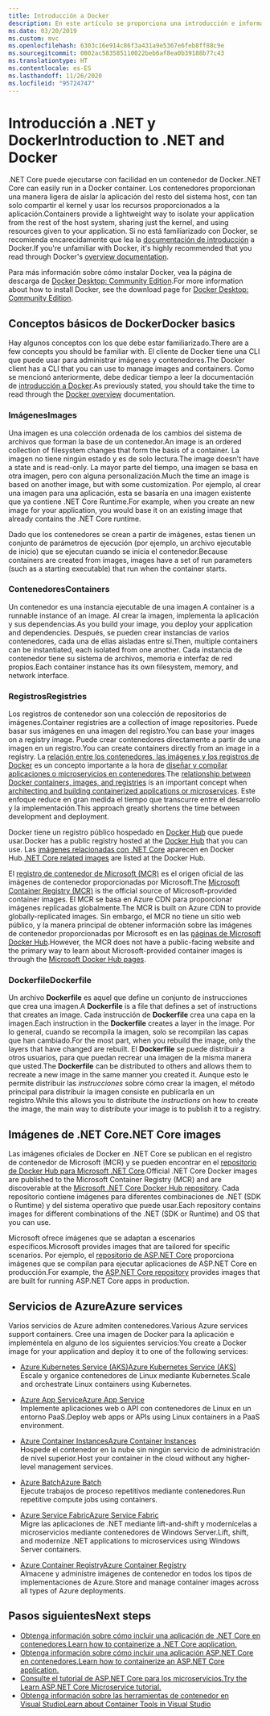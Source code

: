 ```yaml
---
title: Introducción a Docker
description: En este artículo se proporciona una introducción e información general para Docker en el contexto de una aplicación de .NET Core.
ms.date: 03/20/2019
ms.custom: mvc
ms.openlocfilehash: 6303c16e914c86f3a431a9e5367e6feb8ff88c9e
ms.sourcegitcommit: 0802ac583585110022beb6af8ea0b39188b77c43
ms.translationtype: HT
ms.contentlocale: es-ES
ms.lasthandoff: 11/26/2020
ms.locfileid: "95724747"
---
```

# <a name="introduction-to-net-and-docker"></a><span data-ttu-id="700d7-103">Introducción a .NET y Docker</span><span class="sxs-lookup"><span data-stu-id="700d7-103">Introduction to .NET and Docker</span></span>

<span data-ttu-id="700d7-104">.NET Core puede ejecutarse con facilidad en un contenedor de Docker.</span><span class="sxs-lookup"><span data-stu-id="700d7-104">.NET Core can easily run in a Docker container.</span></span> <span data-ttu-id="700d7-105">Los contenedores proporcionan una manera ligera de aislar la aplicación del resto del sistema host, con tan solo compartir el kernel y usar los recursos proporcionados a la aplicación.</span><span class="sxs-lookup"><span data-stu-id="700d7-105">Containers provide a lightweight way to isolate your application from the rest of the host system, sharing just the kernel, and using resources given to your application.</span></span> <span data-ttu-id="700d7-106">Si no está familiarizado con Docker, se recomienda encarecidamente que lea la [documentación de introducción](https://docs.docker.com/engine/docker-overview/) a Docker.</span><span class="sxs-lookup"><span data-stu-id="700d7-106">If you're unfamiliar with Docker, it's highly recommended that you read through Docker's [overview documentation](https://docs.docker.com/engine/docker-overview/).</span></span>

<span data-ttu-id="700d7-107">Para más información sobre cómo instalar Docker, vea la página de descarga de [Docker Desktop: Community Edition](https://www.docker.com/products/docker-desktop).</span><span class="sxs-lookup"><span data-stu-id="700d7-107">For more information about how to install Docker, see the download page for [Docker Desktop: Community Edition](https://www.docker.com/products/docker-desktop).</span></span>

## <a name="docker-basics"></a><span data-ttu-id="700d7-108">Conceptos básicos de Docker</span><span class="sxs-lookup"><span data-stu-id="700d7-108">Docker basics</span></span>

<span data-ttu-id="700d7-109">Hay algunos conceptos con los que debe estar familiarizado.</span><span class="sxs-lookup"><span data-stu-id="700d7-109">There are a few concepts you should be familiar with.</span></span> <span data-ttu-id="700d7-110">El cliente de Docker tiene una CLI que puede usar para administrar imágenes y contenedores.</span><span class="sxs-lookup"><span data-stu-id="700d7-110">The Docker client has a CLI that you can use to manage images and containers.</span></span> <span data-ttu-id="700d7-111">Como se mencionó anteriormente, debe dedicar tiempo a leer la documentación de [introducción a Docker](https://docs.docker.com/engine/docker-overview/).</span><span class="sxs-lookup"><span data-stu-id="700d7-111">As previously stated, you should take the time to read through the [Docker overview](https://docs.docker.com/engine/docker-overview/) documentation.</span></span>

### <a name="images"></a><span data-ttu-id="700d7-112">Imágenes</span><span class="sxs-lookup"><span data-stu-id="700d7-112">Images</span></span>

<span data-ttu-id="700d7-113">Una imagen es una colección ordenada de los cambios del sistema de archivos que forman la base de un contenedor.</span><span class="sxs-lookup"><span data-stu-id="700d7-113">An image is an ordered collection of filesystem changes that form the basis of a container.</span></span> <span data-ttu-id="700d7-114">La imagen no tiene ningún estado y es de solo lectura.</span><span class="sxs-lookup"><span data-stu-id="700d7-114">The image doesn't have a state and is read-only.</span></span> <span data-ttu-id="700d7-115">La mayor parte del tiempo, una imagen se basa en otra imagen, pero con alguna personalización.</span><span class="sxs-lookup"><span data-stu-id="700d7-115">Much the time an image is based on another image, but with some customization.</span></span> <span data-ttu-id="700d7-116">Por ejemplo, al crear una imagen para una aplicación, esta se basaría en una imagen existente que ya contiene .NET Core Runtime.</span><span class="sxs-lookup"><span data-stu-id="700d7-116">For example, when you create an new image for your application, you would base it on an existing image that already contains the .NET Core runtime.</span></span>

<span data-ttu-id="700d7-117">Dado que los contenedores se crean a partir de imágenes, estas tienen un conjunto de parámetros de ejecución (por ejemplo, un archivo ejecutable de inicio) que se ejecutan cuando se inicia el contenedor.</span><span class="sxs-lookup"><span data-stu-id="700d7-117">Because containers are created from images, images have a set of run parameters (such as a starting executable) that run when the container starts.</span></span>

### <a name="containers"></a><span data-ttu-id="700d7-118">Contenedores</span><span class="sxs-lookup"><span data-stu-id="700d7-118">Containers</span></span>

<span data-ttu-id="700d7-119">Un contenedor es una instancia ejecutable de una imagen.</span><span class="sxs-lookup"><span data-stu-id="700d7-119">A container is a runnable instance of an image.</span></span> <span data-ttu-id="700d7-120">Al crear la imagen, implementa la aplicación y sus dependencias.</span><span class="sxs-lookup"><span data-stu-id="700d7-120">As you build your image, you deploy your application and dependencies.</span></span> <span data-ttu-id="700d7-121">Después, se pueden crear instancias de varios contenedores, cada una de ellas aisladas entre sí.</span><span class="sxs-lookup"><span data-stu-id="700d7-121">Then, multiple containers can be instantiated, each isolated from one another.</span></span> <span data-ttu-id="700d7-122">Cada instancia de contenedor tiene su sistema de archivos, memoria e interfaz de red propios.</span><span class="sxs-lookup"><span data-stu-id="700d7-122">Each container instance has its own filesystem, memory, and network interface.</span></span>

### <a name="registries"></a><span data-ttu-id="700d7-123">Registros</span><span class="sxs-lookup"><span data-stu-id="700d7-123">Registries</span></span>

<span data-ttu-id="700d7-124">Los registros de contenedor son una colección de repositorios de imágenes.</span><span class="sxs-lookup"><span data-stu-id="700d7-124">Container registries are a collection of image repositories.</span></span> <span data-ttu-id="700d7-125">Puede basar sus imágenes en una imagen del registro.</span><span class="sxs-lookup"><span data-stu-id="700d7-125">You can base your images on a registry image.</span></span> <span data-ttu-id="700d7-126">Puede crear contenedores directamente a partir de una imagen en un registro.</span><span class="sxs-lookup"><span data-stu-id="700d7-126">You can create containers directly from an image in a registry.</span></span> <span data-ttu-id="700d7-127">La [relación entre los contenedores, las imágenes y los registros de Docker](../../architecture/microservices/container-docker-introduction/docker-containers-images-registries.md) es un concepto importante a la hora de [diseñar y compilar aplicaciones o microservicios en contenedores](../../architecture/microservices/architect-microservice-container-applications/index.md).</span><span class="sxs-lookup"><span data-stu-id="700d7-127">The [relationship between Docker containers, images, and registries](../../architecture/microservices/container-docker-introduction/docker-containers-images-registries.md) is an important concept when [architecting and building containerized applications or microservices](../../architecture/microservices/architect-microservice-container-applications/index.md).</span></span> <span data-ttu-id="700d7-128">Este enfoque reduce en gran medida el tiempo que transcurre entre el desarrollo y la implementación.</span><span class="sxs-lookup"><span data-stu-id="700d7-128">This approach greatly shortens the time between development and deployment.</span></span>

<span data-ttu-id="700d7-129">Docker tiene un registro público hospedado en [Docker Hub](https://hub.docker.com/) que puede usar.</span><span class="sxs-lookup"><span data-stu-id="700d7-129">Docker has a public registry hosted at the [Docker Hub](https://hub.docker.com/) that you can use.</span></span> <span data-ttu-id="700d7-130">Las [imágenes relacionadas con .NET Core](https://hub.docker.com/_/microsoft-dotnet/) aparecen en Docker Hub.</span><span class="sxs-lookup"><span data-stu-id="700d7-130">[.NET Core related images](https://hub.docker.com/_/microsoft-dotnet/) are listed at the Docker Hub.</span></span>

<span data-ttu-id="700d7-131">El [registro de contenedor de Microsoft (MCR)](/azure/container-registry) es el origen oficial de las imágenes de contenedor proporcionadas por Microsoft.</span><span class="sxs-lookup"><span data-stu-id="700d7-131">The [Microsoft Container Registry (MCR)](/azure/container-registry) is the official source of Microsoft-provided container images.</span></span> <span data-ttu-id="700d7-132">El MCR se basa en Azure CDN para proporcionar imágenes replicadas globalmente.</span><span class="sxs-lookup"><span data-stu-id="700d7-132">The MCR is built on Azure CDN to provide globally-replicated images.</span></span> <span data-ttu-id="700d7-133">Sin embargo, el MCR no tiene un sitio web público, y la manera principal de obtener información sobre las imágenes de contenedor proporcionadas por Microsoft es en las [páginas de Microsoft Docker Hub](https://hub.docker.com/_/microsoft-dotnet/).</span><span class="sxs-lookup"><span data-stu-id="700d7-133">However, the MCR does not have a public-facing website and the primary way to learn about Microsoft-provided container images is through the [Microsoft Docker Hub pages](https://hub.docker.com/_/microsoft-dotnet/).</span></span>

### <a name="dockerfile"></a><span data-ttu-id="700d7-134">Dockerfile</span><span class="sxs-lookup"><span data-stu-id="700d7-134">Dockerfile</span></span>

<span data-ttu-id="700d7-135">Un archivo **Dockerfile** es aquel que define un conjunto de instrucciones que crea una imagen.</span><span class="sxs-lookup"><span data-stu-id="700d7-135">A **Dockerfile** is a file that defines a set of instructions that creates an image.</span></span> <span data-ttu-id="700d7-136">Cada instrucción de **Dockerfile** crea una capa en la imagen.</span><span class="sxs-lookup"><span data-stu-id="700d7-136">Each instruction in the **Dockerfile** creates a layer in the image.</span></span> <span data-ttu-id="700d7-137">Por lo general, cuando se recompila la imagen, solo se recompilan las capas que han cambiado.</span><span class="sxs-lookup"><span data-stu-id="700d7-137">For the most part, when you rebuild the image, only the layers that have changed are rebuilt.</span></span> <span data-ttu-id="700d7-138">El **Dockerfile** se puede distribuir a otros usuarios, para que puedan recrear una imagen de la misma manera que usted.</span><span class="sxs-lookup"><span data-stu-id="700d7-138">The **Dockerfile** can be distributed to others and allows them to recreate a new image in the same manner you created it.</span></span> <span data-ttu-id="700d7-139">Aunque esto le permite distribuir las *instrucciones* sobre cómo crear la imagen, el método principal para distribuir la imagen consiste en publicarla en un registro.</span><span class="sxs-lookup"><span data-stu-id="700d7-139">While this allows you to distribute the *instructions* on how to create the image, the main way to distribute your image is to publish it to a registry.</span></span>

## <a name="net-core-images"></a><span data-ttu-id="700d7-140">Imágenes de .NET Core</span><span class="sxs-lookup"><span data-stu-id="700d7-140">.NET Core images</span></span>

<span data-ttu-id="700d7-141">Las imágenes oficiales de Docker en .NET Core se publican en el registro de contenedor de Microsoft (MCR) y se pueden encontrar en el [repositorio de Docker Hub para Microsoft .NET Core](https://hub.docker.com/_/microsoft-dotnet/).</span><span class="sxs-lookup"><span data-stu-id="700d7-141">Official .NET Core Docker images are published to the Microsoft Container Registry (MCR) and are discoverable at the [Microsoft .NET Core Docker Hub repository](https://hub.docker.com/_/microsoft-dotnet/).</span></span> <span data-ttu-id="700d7-142">Cada repositorio contiene imágenes para diferentes combinaciones de .NET (SDK o Runtime) y del sistema operativo que puede usar.</span><span class="sxs-lookup"><span data-stu-id="700d7-142">Each repository contains images for different combinations of the .NET (SDK or Runtime) and OS that you can use.</span></span>

<span data-ttu-id="700d7-143">Microsoft ofrece imágenes que se adaptan a escenarios específicos.</span><span class="sxs-lookup"><span data-stu-id="700d7-143">Microsoft provides images that are tailored for specific scenarios.</span></span> <span data-ttu-id="700d7-144">Por ejemplo, el [repositorio de ASP.NET Core](https://hub.docker.com/_/microsoft-dotnet-aspnet/) proporciona imágenes que se compilan para ejecutar aplicaciones de ASP.NET Core en producción.</span><span class="sxs-lookup"><span data-stu-id="700d7-144">For example, the [ASP.NET Core repository](https://hub.docker.com/_/microsoft-dotnet-aspnet/) provides images that are built for running ASP.NET Core apps in production.</span></span>

## <a name="azure-services"></a><span data-ttu-id="700d7-145">Servicios de Azure</span><span class="sxs-lookup"><span data-stu-id="700d7-145">Azure services</span></span>

<span data-ttu-id="700d7-146">Varios servicios de Azure admiten contenedores.</span><span class="sxs-lookup"><span data-stu-id="700d7-146">Various Azure services support containers.</span></span> <span data-ttu-id="700d7-147">Cree una imagen de Docker para la aplicación e impleméntela en alguno de los siguientes servicios:</span><span class="sxs-lookup"><span data-stu-id="700d7-147">You create a Docker image for your application and deploy it to one of the following services:</span></span>

- <span data-ttu-id="700d7-148">[Azure Kubernetes Service (AKS)](https://azure.microsoft.com/services/kubernetes-service/)</span><span class="sxs-lookup"><span data-stu-id="700d7-148">[Azure Kubernetes Service (AKS)](https://azure.microsoft.com/services/kubernetes-service/)</span></span>\
<span data-ttu-id="700d7-149">Escale y organice contenedores de Linux mediante Kubernetes.</span><span class="sxs-lookup"><span data-stu-id="700d7-149">Scale and orchestrate Linux containers using Kubernetes.</span></span>

- <span data-ttu-id="700d7-150">[Azure App Service](https://azure.microsoft.com/services/app-service/containers/)</span><span class="sxs-lookup"><span data-stu-id="700d7-150">[Azure App Service](https://azure.microsoft.com/services/app-service/containers/)</span></span>\
<span data-ttu-id="700d7-151">Implemente aplicaciones web o API con contenedores de Linux en un entorno PaaS.</span><span class="sxs-lookup"><span data-stu-id="700d7-151">Deploy web apps or APIs using Linux containers in a PaaS environment.</span></span>

- <span data-ttu-id="700d7-152">[Azure Container Instances](https://azure.microsoft.com/services/container-instances/)</span><span class="sxs-lookup"><span data-stu-id="700d7-152">[Azure Container Instances](https://azure.microsoft.com/services/container-instances/)</span></span>\
<span data-ttu-id="700d7-153">Hospede el contenedor en la nube sin ningún servicio de administración de nivel superior.</span><span class="sxs-lookup"><span data-stu-id="700d7-153">Host your container in the cloud without any higher-level management services.</span></span>

- <span data-ttu-id="700d7-154">[Azure Batch](https://azure.microsoft.com/services/batch/)</span><span class="sxs-lookup"><span data-stu-id="700d7-154">[Azure Batch](https://azure.microsoft.com/services/batch/)</span></span>\
<span data-ttu-id="700d7-155">Ejecute trabajos de proceso repetitivos mediante contenedores.</span><span class="sxs-lookup"><span data-stu-id="700d7-155">Run repetitive compute jobs using containers.</span></span>

- <span data-ttu-id="700d7-156">[Azure Service Fabric](https://azure.microsoft.com/services/service-fabric/)</span><span class="sxs-lookup"><span data-stu-id="700d7-156">[Azure Service Fabric](https://azure.microsoft.com/services/service-fabric/)</span></span>\
<span data-ttu-id="700d7-157">Migre las aplicaciones de .NET mediante lift-and-shift y modernícelas a microservicios mediante contenedores de Windows Server.</span><span class="sxs-lookup"><span data-stu-id="700d7-157">Lift, shift, and modernize .NET applications to microservices using Windows Server containers.</span></span>

- <span data-ttu-id="700d7-158">[Azure Container Registry](https://azure.microsoft.com/services/container-registry/)</span><span class="sxs-lookup"><span data-stu-id="700d7-158">[Azure Container Registry](https://azure.microsoft.com/services/container-registry/)</span></span>\
<span data-ttu-id="700d7-159">Almacene y administre imágenes de contenedor en todos los tipos de implementaciones de Azure.</span><span class="sxs-lookup"><span data-stu-id="700d7-159">Store and manage container images across all types of Azure deployments.</span></span>

## <a name="next-steps"></a><span data-ttu-id="700d7-160">Pasos siguientes</span><span class="sxs-lookup"><span data-stu-id="700d7-160">Next steps</span></span>

- [<span data-ttu-id="700d7-161">Obtenga información sobre cómo incluir una aplicación de .NET Core en contenedores.</span><span class="sxs-lookup"><span data-stu-id="700d7-161">Learn how to containerize a .NET Core application.</span></span>](build-container.md)
- [<span data-ttu-id="700d7-162">Obtenga información sobre cómo incluir una aplicación ASP.NET Core en contenedores.</span><span class="sxs-lookup"><span data-stu-id="700d7-162">Learn how to containerize an ASP.NET Core application.</span></span>](/aspnet/core/host-and-deploy/docker/building-net-docker-images)
- [<span data-ttu-id="700d7-163">Consulte el tutorial de ASP.NET Core para los microservicios.</span><span class="sxs-lookup"><span data-stu-id="700d7-163">Try the Learn ASP.NET Core Microservice tutorial.</span></span>](https://dotnet.microsoft.com/learn/web/aspnet-microservice-tutorial/intro)
- [<span data-ttu-id="700d7-164">Obtenga información sobre las herramientas de contenedor en Visual Studio</span><span class="sxs-lookup"><span data-stu-id="700d7-164">Learn about Container Tools in Visual Studio</span></span>](/visualstudio/containers/overview)
